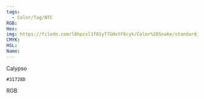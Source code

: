 ```yaml
---
tags:
  - Color/Tag/NTC
RGB:
Hex:
img: https://filedn.com/l0hpzxl1f01yT7GHxtF8cyk/Color%20Snake/standard_csv_to_svg/31728D.svg
CMYK:
HSL:
Name:
---
```

Calypso
```palette
#31728D
```
RGB
